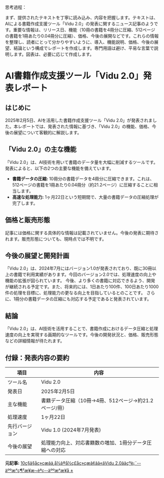 思考過程：

まず、提供されたテキストを丁寧に読み込み、内容を把握します。テキストは、AIによる書籍作成支援ツール「Vidu 2.0」の発表に関するニュース記事のようです。重要な情報は、リリース日、機能（10冊の書籍を4冊分に圧縮、512ページの書籍を1冊あたり0.04冊分に圧縮）、価格、今後の展開などです。これらの情報を整理し、読者にとって分かりやすいように、導入、機能説明、価格、今後の展望、結論という構成でレポートを作成します。専門用語は避け、平易な言葉で説明します。図表は、必要に応じて作成します。


# AI書籍作成支援ツール「Vidu 2.0」発表レポート

## はじめに

2025年2月5日、AIを活用した書籍作成支援ツール「Vidu 2.0」が発表されました。本レポートでは、発表された情報に基づき、「Vidu 2.0」の機能、価格、今後の展望について客観的に解説します。


## 「Vidu 2.0」の主な機能

「Vidu 2.0」は、AI技術を用いて書籍のデータ量を大幅に削減するツールです。発表によると、以下の2つの主要な機能を備えています。

* **書籍データの圧縮:** 10冊分の書籍データを4冊分に圧縮できます。これは、512ページの書籍を1冊あたり0.04冊分（約21.2ページ）に圧縮することに相当します。
* **高速な処理能力:** 1ヶ月22日という短期間で、大量の書籍データの圧縮処理が完了します。


## 価格と販売形態

記事には価格に関する具体的な情報は記載されていません。今後の発表に期待されます。販売形態についても、現時点では不明です。


## 今後の展望と開発計画

「Vidu 2.0」は、2024年7月にはバージョン1.0が発表されており、既に30冊以上の書籍で利用実績があります。今回のバージョン2.0では、処理速度の向上や機能の拡張が図られています。  今後、より多くの書籍に対応できるよう、開発が継続される予定です。また、将来的には、1日あたり100件、100日あたり1000件の処理を目標に、処理能力の更なる向上を目指しているとのことです。  さらに、1冊分の書籍データの圧縮にも対応する予定であると発表されています。


## 結論

「Vidu 2.0」は、AI技術を活用することで、書籍作成におけるデータ圧縮と処理速度の向上を実現する画期的なツールです。今後の開発状況と、価格、販売形態などの詳細情報が待たれます。


## 付録：発表内容の要約

|項目|内容|
|---|---|
|ツール名|Vidu 2.0|
|発表日|2025年2月5日|
|主な機能|書籍データ圧縮（10冊→4冊、512ページ→約21.2ページ/冊）|
|処理速度|1ヶ月22日|
|先行バージョン|Vidu 1.0 (2024年7月発表)|
|今後の展望|処理能力向上、対応書籍数の増加、1冊分データ圧縮への対応|




**元記事:** [10ç§ã§åç»çæãä¸­å½ã®å½ç£åç»çæã¢ãã«ãVidu 2.0ããçºè¡¨--äººæ°ç¶²æ¥æ¬èªç--äººæ°æ¥å ±](http://j.people.com.cn/n3/2025/0205/c95952-20272716.html)